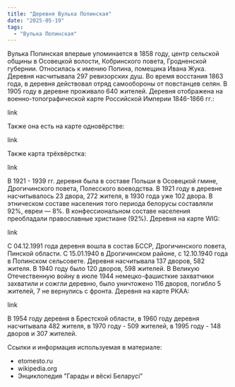 ```yaml
---
title: "Деревня Вулька Попинская"
date: "2025-05-19"
tags: 
  - "Вулька Попинская"
---
```


Вулька Попинская впервые упоминается в 1858 году, центр сельской общины в Осовецкой волости, Кобринского повета, Гродненской губернии. Относилась к имению Попина, помещика Ивана Жука. Деревня насчитывала 297 ревизорских душ. Во время восстания 1863 года, в деревня действовал отряд самообороны от повстанцев селян. В 1905 году в деревне проживало 640 жителей. Деревня отображена на военно-топографической карте Российской Империи 1846-1866 гг.:

link

Также она есть на карте одновёрстве:

link

Также карта трёхвёрстка:

link

В 1921 - 1939 гг. деревня была в составе Польши в Осовецкой гмине, Дрогичинского повета, Полесского воеводства. В 1921 году в деревне насчитывалось 23 двора, 272 жителя, в 1930 года уже 102 двора. В этническом составе населения того периода белорусы составляли 92%, евреи — 8%. В конфессиональном составе населения преобладали православные христиане (92%).
Деревня на карте WIG:

link

С 04.12.1991 года деревня вошла в состав БССР, Дрогичинского повета, Пинской области. С 15.01.1940 в Дрогичинском районе, с 12.10.1940 года в Попинском сельсовете. Деревня насчитывала 137 дворов, 582 жителя. В 1940 году было 120 дворов, 598 жителей. В Великую Отечественную войну в июле 1944 немецко-фашисткие захватчики захватили и сожгли деревню, было уничтожено 116 дворов, погибло 5 жителей, 7 не вернулись с фронта. Деревня на карте РКАА:

link

В 1954 году деревня в Брестской области, в 1960 году деревня насчитывала 482 жителя, в 1970 году - 509 жителей, в 1995 году - 148 дворов и 307 жителей.

Ссылки и информация используемая в материале:
- etomesto.ru
- wikipedia.org
- Энциклопедия "Гарады и вёскi Беларусi"


